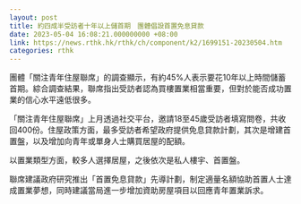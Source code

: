 ```yaml
---
layout: post
title: 約四成半受訪者十年以上儲首期　團體倡設首置免息貸款
date: 2023-05-04 16:08:21.000000000 +08:00
link: https://news.rthk.hk/rthk/ch/component/k2/1699151-20230504.htm
categories: rthk
---
```


團體「關注青年住屋聯席」的調查顯示，有約45%人表示要花10年以上時間儲蓄首期。綜合調查結果，聯席指出受訪者認為買樓置業相當重要，但對於能否成功置業的信心水平遠低很多。

「關注青年住屋聯席」上月透過社交平台，邀請18至45歲受訪者填寫問卷，共收回400份。住屋政策方面，最多受訪者希望政府提供免息貸款計劃，其次是增建首置盤，以及增加向青年或單身人士購買居屋的配額。
 
以置業類型方面，較多人選擇居屋，之後依次是私人樓宇、首置盤。

聯席建議政府研究推出「首置免息貸款」先導計劃，制定適量名額協助首置人士達成置業夢想，同時建議當局進一步增加資助房屋項目以回應青年置業訴求。
